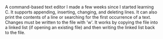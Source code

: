 A command-based text editor I made a few weeks since I started learning C. It supports appending, inserting, changing, and deleting lines.
It can also print the contents of a line or searching for the first occurrence of a text. Changes must be written to the file with 'w'. 
It works by copying the file into a linked list (if opening an existing file) and then writing the linked list back to the file. 
